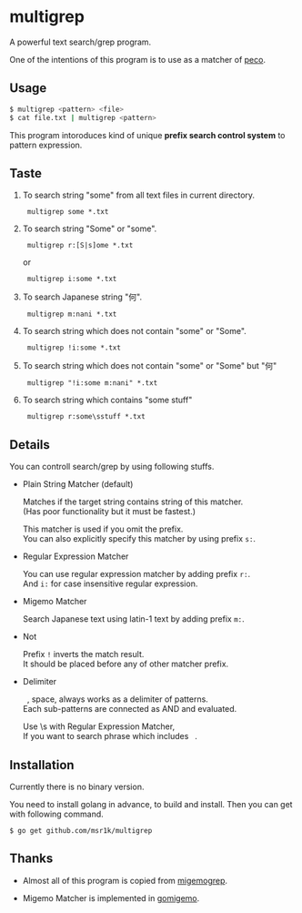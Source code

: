 multigrep
==========

A powerful text search/grep program.

One of the intentions of this program is to use as a matcher of [peco](https://github.com/peco/peco).

Usage
-----

```sh
$ multigrep <pattern> <file>
$ cat file.txt | multigrep <pattern>
```

This program intoroduces kind of unique __prefix search control system__ to pattern expression.

Taste
----

1. To search string "some" from all text files in current directory.

        multigrep some *.txt

2. To search string "Some" or "some".

        multigrep r:[S|s]ome *.txt

    or

        multigrep i:some *.txt

3. To search Japanese string "何".

        multigrep m:nani *.txt

4. To search string which does not contain "some" or "Some".

        multigrep !i:some *.txt

5. To search string which does not contain "some" or "Some" but "何"

        multigrep "!i:some m:nani" *.txt

6. To search string which contains "some stuff"

        multigrep r:some\sstuff *.txt

Details
----

You can controll search/grep by using following stuffs.

- Plain String Matcher (default)

    Matches if the target string contains string of this matcher.   
    (Has poor functionality but it must be fastest.)

    This matcher is used if you omit the prefix.  
    You can also explicitly specify this matcher by using prefix `s:`.

- Regular Expression Matcher

     You can use regular expression matcher by adding prefix `r:`.  
     And `i:` for case insensitive regular expression.

- Migemo Matcher

    Search Japanese text using latin-1 text by adding prefix `m:`.

- Not

    Prefix `!` inverts the match result.  
    It should be placed before any of other matcher prefix.

- Delimiter

    ` `, space, always works as a delimiter of patterns.  
    Each sub-patterns are connected as AND and evaluated.

    Use \s with Regular Expression Matcher,  
    If you want to search phrase which includes ` `.

Installation
------------

Currently there is no binary version.

You need to install golang in advance, to build and install.
Then you can get with following command.

    $ go get github.com/msr1k/multigrep

Thanks
----

- Almost all of this program is copied from [migemogrep](https://github.com/peco/migemogrep).

- Migemo Matcher is implemented in [gomigemo](https://github.com/koron/gomigemo).

